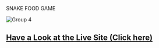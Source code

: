 SNAKE FOOD GAME

![Group 4](https://github.com/MetalNomad78/Snake-Food-Game/assets/88272018/6e493389-ff61-4877-bd0d-f37038cca788)


## [Have a Look at the Live Site (Click here)](https://metalnomad78.itch.io/snake-food-game)


